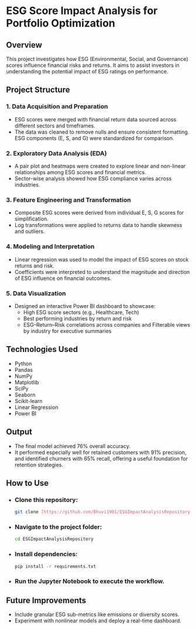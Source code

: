 # ESG Score Impact Analysis for Portfolio Optimization

## Overview

This project investigates how ESG (Environmental, Social, and Governance) scores influence financial risks and returns. It aims to assist investors in understanding the potential impact of ESG ratings on performance.

## Project Structure

### 1. Data Acquisition and Preparation
- ESG scores were merged with financial return data sourced across different sectors and timeframes.
- The data was cleaned to remove nulls and ensure consistent formatting. ESG components (E, S, and G) were standardized for comparison.

### 2. Exploratory Data Analysis (EDA)
- A pair plot and heatmaps were created to explore linear and non-linear relationships among ESG scores and financial metrics.
- Sector-wise analysis showed how ESG compliance varies across industries.

### 3. Feature Engineering and Transformation
- Composite ESG scores were derived from individual E, S, G scores for simplification.
- Log transformations were applied to returns data to handle skewness and outliers.

### 4. Modeling and Interpretation
- Linear regression was used to model the impact of ESG scores on stock returns and risk.
- Coefficients were interpreted to understand the magnitude and direction of ESG influence on financial outcomes.
  
### 5. Data Visualization
- Designed an interactive Power BI dashboard to showcase:
    - High ESG score sectors (e.g., Healthcare, Tech)
    - Best performing industries by return and risk
    - ESG–Return–Risk correlations across companies and Filterable views by industry for 
      executive summaries

## Technologies Used

- Python
- Pandas
- NumPy
- Matplotlib
- SciPy
- Seaborn
- Scikit-learn
- Linear Regression
- Power BI

## Output

- The final model achieved 76% overall accuracy.
- It performed especially well for retained customers with 91% precision, and identified churners with 65% recall, offering a useful foundation for retention strategies.

## How to Use

- ### Clone this repository:
  ```bash
  git clone [https://github.com/Bhuvi1901/ESGImpactAnalysisRepository](https://github.com/Bhuvi1901/ESGImpactAnalysisRepository)
  ```
- ### Navigate to the project folder:
  ```bash
  cd ESGImpactAnalysisRepository
  ```
- ### Install dependencies:
  ```bash
  pip install -r requirements.txt
  ```
- ### Run the Jupyter Notebook to execute the workflow.

## Future Improvements

- Include granular ESG sub-metrics like emissions or diversity scores.
- Experiment with nonlinear models and deploy a real-time dashboard.
